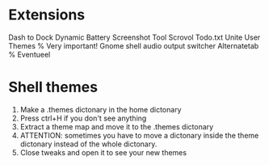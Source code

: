 # Extensions
Dash to Dock
Dynamic Battery
Screenshot Tool
Scrovol
Todo.txt
Unite
User Themes % Very important!
Gnome shell audio output switcher
Alternatetab % Eventueel

# Shell themes
1. Make a .themes dictonary in the home dictonary
2. Press ctrl+H if you don't see anything
3. Extract a theme map and move it to the .themes dictonary
4. ATTENTION: sometimes you have to move a dictonary inside the theme dictonary instead of the whole dictonary.
5. Close tweaks and open it to see your new themes
